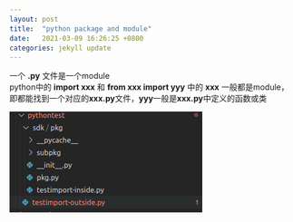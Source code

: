 ```yaml
---
layout: post
title:  "python package and module"
date:   2021-03-09 16:26:25 +0800
categories: jekyll update
---
```


一个 **.py** 文件是一个module  
python中的 **import xxx** 和 **from xxx import yyy** 中的 **xxx** 一般都是module，即都能找到一个对应的**xxx.py**文件，**yyy**一般是**xxx.py**中定义的函数或类

![imm](../img/dir.png)